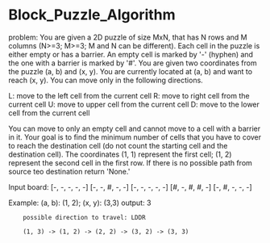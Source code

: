 # Block_Puzzle_Algorithm

problem: You are given a 2D puzzle of size MxN, that has N rows and M columns (N>=3; M>=3; M and N can be different). Each cell in the puzzle is either
empty or has a barrier. An empty cell is marked by '-' (hyphen) and the one with a barrier is marked by '#'. You are given two coordinates from the puzzle (a, b)
and (x, y). You are currently located at (a, b) and want to reach (x, y). You can move only in the following directions.

L: move to the left cell from the current cell
R: move to right cell from the current cell
U: move to upper cell from the current cell
D: move to the lower cell from the current cell

You can move to only an empty cell and cannot move to a cell with a barrier in it. Your goal is to find the minimum number of cells that you have to cover to reach 
the destination cell (do not count the starting cell and the destination cell). The coordinates (1, 1) represent the first cell; (1, 2) represent the second cell in
the first row. If there is no possible path from source teo destination return 'None.'

Input board:
[-, -, -, -, -]
[-, -, #, -, -]
[-, -, -, -, -]
[#, -, #, #, -]
[-, #, -, -, -]

Example: (a, b): (1, 2); (x, y): (3,3)
output: 3
        
        possible direction to travel: LDDR
        
        (1, 3) -> (1, 2) -> (2, 2) -> (3, 2) -> (3, 3) 
